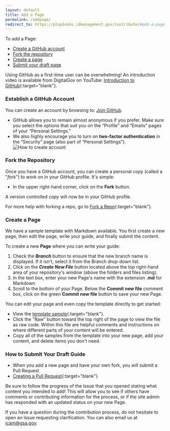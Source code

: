 ```yaml
---
layout: default
title: Add a Page
permalink: /addpage/
redirect_to: https://playbooks.idmanagement.gov/contribute/#add-a-page
---
```


To add a Page:

* [Create a GitHub account](#create-a-github-account) 
* [Fork the repository](#fork-the-repository)
* [Create a page](#create-a-page)
* [Submit your draft page](#submit-your-draft-page)

Using GitHub as a first-time user can be overwhelming! An introduction video is available from DigitalGov on YouTube: [Introduction to GitHub](https://www.youtube.com/watch?v=uNa9GOtM6NE&t=1737s){:target="blank"}.  

### Establish a GitHub Account

You can create an account by browsing to: [Join GitHub](https://github.com/join).  

* GitHub allows you to remain almost anonymous if you prefer. Make sure you select the options that suit you on the “Profile” and “Emails” pages of your “Personal Settings.”  
* We also highly encourage you to turn on **two-factor authentication** in the “Security” page (also part of “Personal Settings”).  
  ![How to create account]({{site.baseurl}}/assets/img/create_github_account.png)

### Fork the Repository

Once you have a GitHub account, you can create a personal copy (called a "_fork_") to work on in your GitHub profile.  It's simple: 

*  In the upper right-hand corner, click on the **Fork** button.

A version controlled _copy_ will now be in your GitHub profile.  

For more help with forking a repo, go to [Fork a Repo](https://help.github.com/articles/fork-a-repo/){:target="blank"}.  

### Create a Page

We have a sample template with Markdown available. You first create a new page, then edit the page, write your guide, and finally submit the content. 

To create a new **Page** where you can write your guide:  

1. Check the **_Branch_** button to ensure that the new branch name is displayed. If it isn't, select it from the Branch drop-down list.
2. Click on the **_Create New File_** button located above the top right-hand area of your repository's window (above the folders and files listing).  
3. In the text box, enter your new Page's name with the extension **.md** for Markdown 
4. Scroll to the bottom of your Page. Below the **Commit new file** comment box, click on the green **Commit new file** button to save your new Page.

You can edit your page and even copy the template directly to get started:

*  View the [template sample]({{repo_url}}/pages/template.md){:target="blank"}.
*  Click the "Raw" button toward the top right of the page to view the file as raw code. Within this file are helpful comments and instructions on where different parts of your content will be entered. 
*  Copy all of the samples from the template into your new page, add your content, and delete items you don't need.

### How to Submit Your Draft Guide

*  When you add a new page and have your own fork, you will submit a Pull Request. 
*  [Creating a Pull Request](https://help.github.com/articles/creating-a-pull-request-from-a-fork/){:target="blank"} 

Be sure to follow the progress of the Issue that you opened stating what content you intended to add! This will allow you to see if others have comments or contributing information for the process, or if the site admin has responded with an updated status on your new Page.

If you have a question during the contribution process, do not hesitate to open an Issue requesting clarification.  You can also email us at icam@gsa.gov.
